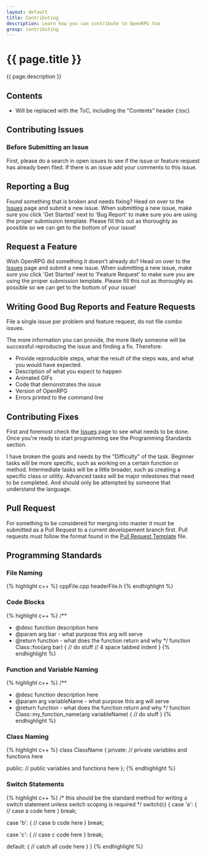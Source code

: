 ```yaml
---
layout: default
title: Contributing
description: Learn how you can contribute to OpenRPG too
group: contributing
---
```

<h1>{{ page.title }}</h1>
<p class="lead">
    {{ page.description }}
</p>
<!-- Copied from CONTRIBUTING.md -->

## Contents

* Will be replaced with the ToC, including the "Contents" header
{:toc}

## Contributing Issues

### Before Submitting an Issue
First, please do a search in open issues to see if the issue or feature request has already been filed. If there is an issue add your comments to this issue.

## Reporting a Bug

Found something that is broken and needs fixing? Head on over to the [Issues](https://github.com/incomingstick/OpenRPG/issues) page and submit a new issue. When submitting a new issue, make sure you click 'Get Started' next to 'Bug Report' to make sure you are using the proper submission template. Please fill this out as thoroughly as possible so we can get to the bottom of your issue! 

## Request a Feature

Wish OpenRPG did something it doesn't already do? Head on over to the [Issues](https://github.com/incomingstick/OpenRPG/issues) page and submit a new issue. When submitting a new issue, make sure you click 'Get Started' next to 'Feature Request' to make sure you are using the proper submission template. Please fill this out as thoroughly as possible so we can get to the bottom of your issue! 

## Writing Good Bug Reports and Feature Requests

File a single issue per problem and feature request, do not file combo issues.

The more information you can provide, the more likely someone will be successful reproducing the issue and finding a fix. Therefore:

* Provide reproducible steps, what the result of the steps was, and what you would have expected.
* Description of what you expect to happen
* Animated GIFs
* Code that demonstrates the issue
* Version of OpenRPG
* Errors printed to the command line

## Contributing Fixes
First and foremost check the [Issues](https://github.com/incomingstick/OpenRPG/issues) page to see what needs to be done.
Once you're ready to start programming see the Programming Standards section.

I have broken the goals and needs by the "Difficulty" of the task. Beginner tasks will be more specific, such as working on a certain function or method. Intermediate tasks will be a little broader, such as creating a specific class or utility. Advanced tasks will be major milestones that need to be completed. And should only be attempted by someone that understand the language.

## Pull Request

For something to be considered for merging into master it must be submitted as a Pull Request to a current developement branch first.
Pull requests must follow the format found in the [Pull Request Template](https://github.com/incomingstick/OpenRPG/blob/patch-v0.5.0-dev/.github/PULL_REQUEST_TEMPLATE.md)
file.

## Programming Standards

### File Naming

{% highlight c++ %}
cppFile.cpp
headerFile.h
{% endhighlight %}

### Code Blocks

{% highlight c++ %}
/**
  * @desc function description here
  * @param arg bar - what purpose this arg will serve
  * @return function - what does the function return and why
  */
function Class::foo(arg bar) {
    // do stuff
    // 4 space tabbed indent
}
{% endhighlight %}

### Function and Variable Naming

{% highlight c++ %}
/**
  * @desc function description here
  * @param arg variableName - what purpose this arg will serve
  * @return function - what does the function return and why
  */
function Class::my_function_name(arg variableName) {
    // do stuff
}
{% endhighlight %}

### Class Naming

{% highlight c++ %}
class ClassName {
private:
    // private variables and functions here

public:
    // public variables and functions here
};
{% endhighlight %}

### Switch Statements

{% highlight c++ %}
/* this should be the standard method for
    writing a switch statement unless switch
    scoping is required */
switch(c) {
case 'a': {
    // case a code here
} break;

case 'b': {
    // case b code here
} break;

case 'c': {
    // case c code here
} break;

default: {
    // catch all code here
}
}
{% endhighlight %}